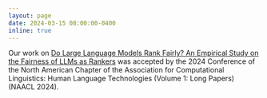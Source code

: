 ```yaml
---
layout: page
date: 2024-03-15 08:00:00-0400
inline: true
---
```


Our work on [Do Large Language Models Rank Fairly? An Empirical Study on the Fairness of LLMs as Rankers](https://aclanthology.org/2024.naacl-long.319.pdf) was accepted by the 2024 Conference of the North American Chapter of the Association for Computational Linguistics: Human Language Technologies (Volume 1: Long Papers) (NAACL 2024).
